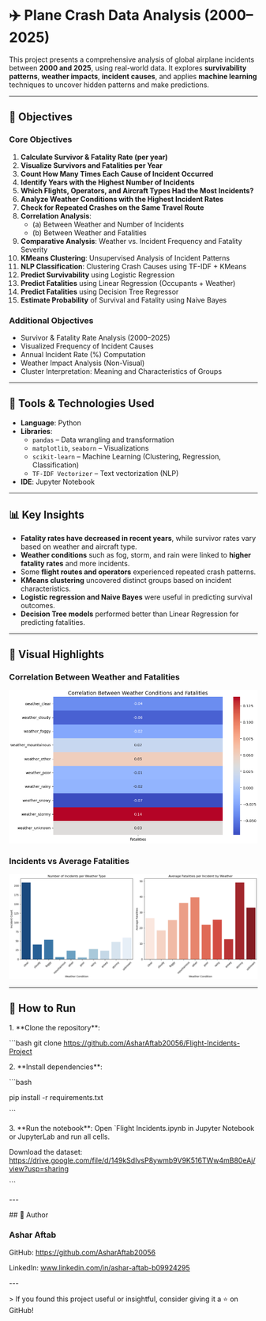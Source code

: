 ﻿# ✈️ Plane Crash Data Analysis (2000–2025)

This project presents a comprehensive analysis of global airplane incidents between **2000 and 2025**, using real-world data. It explores **survivability patterns**, **weather impacts**, **incident causes**, and applies **machine learning** techniques to uncover hidden patterns and make predictions.

---

## 🌟 Objectives

### Core Objectives

1. **Calculate Survivor & Fatality Rate (per year)**
2. **Visualize Survivors and Fatalities per Year**
3. **Count How Many Times Each Cause of Incident Occurred**
4. **Identify Years with the Highest Number of Incidents**
5. **Which Flights, Operators, and Aircraft Types Had the Most Incidents?**
6. **Analyze Weather Conditions with the Highest Incident Rates**
7. **Check for Repeated Crashes on the Same Travel Route**
8. **Correlation Analysis**:
   - (a) Between Weather and Number of Incidents
   - (b) Between Weather and Fatalities
9. **Comparative Analysis**: Weather vs. Incident Frequency and Fatality Severity
10. **KMeans Clustering**: Unsupervised Analysis of Incident Patterns
11. **NLP Classification**: Clustering Crash Causes using TF-IDF + KMeans
12. **Predict Survivability** using Logistic Regression
13. **Predict Fatalities** using Linear Regression (Occupants + Weather)
14. **Predict Fatalities** using Decision Tree Regressor
15. **Estimate Probability** of Survival and Fatality using Naive Bayes

### Additional Objectives

- Survivor & Fatality Rate Analysis (2000–2025)
- Visualized Frequency of Incident Causes
- Annual Incident Rate (%) Computation
- Weather Impact Analysis (Non-Visual)
- Cluster Interpretation: Meaning and Characteristics of Groups

---

## 🔧 Tools & Technologies Used

- **Language**: Python
- **Libraries**:
  - `pandas` – Data wrangling and transformation
  - `matplotlib`, `seaborn` – Visualizations
  - `scikit-learn` – Machine Learning (Clustering, Regression, Classification)
  - `TF-IDF Vectorizer` – Text vectorization (NLP)
- **IDE**: Jupyter Notebook

---

## 📊 Key Insights

- **Fatality rates have decreased in recent years**, while survivor rates vary based on weather and aircraft type.
- **Weather conditions** such as fog, storm, and rain were linked to **higher fatality rates** and more incidents.
- Some **flight routes and operators** experienced repeated crash patterns.
- **KMeans clustering** uncovered distinct groups based on incident characteristics.
- **Logistic regression and Naive Bayes** were useful in predicting survival outcomes.
- **Decision Tree models** performed better than Linear Regression for predicting fatalities.

---

## 📸 Visual Highlights

### Correlation Between Weather and Fatalities
![Correlation](Images/Correlation_between_weather_and_fatalities.PNG)

### Incidents vs Average Fatalities
![Incidents vs Fatalities](Images/Incidents_vs_Fatalities.PNG)

---

## 🚀 How to Run

1\. \*\*Clone the repository\*\*:

\```bash
git clone https://github.com/AsharAftab20056/Flight-Incidents-Project







2\. \*\*Install dependencies\*\*:

\```bash

pip install -r requirements.txt

\```

3\. \*\*Run the notebook\*\*: Open `Flight Incidents.ipynb in Jupyter Notebook or JupyterLab and run all cells.
 

Download the dataset: https://drive.google.com/file/d/149kSdIvsP8ywmb9V9K516TWw4mB80eAj/view?usp=sharing

\```

\---

\## 👤 Author

### Ashar Aftab 

GitHub: https://github.com/AsharAftab20056

LinkedIn: www.linkedin.com/in/ashar-aftab-b09924295


\---

\> If you found this project useful or insightful, consider giving it a ⭐ on GitHub!



